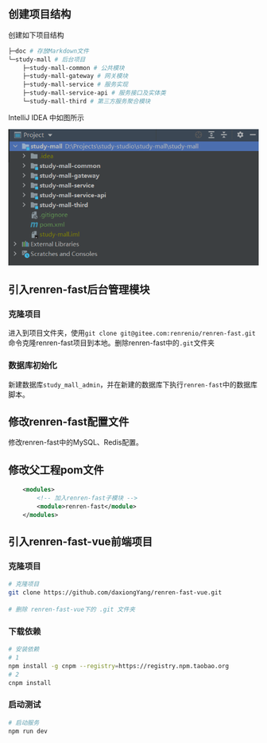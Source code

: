 



## 创建项目结构

创建如下项目结构

```bash
├─doc # 存放Markdown文件
└─study-mall # 后台项目
    ├─study-mall-common # 公共模块
    ├─study-mall-gateway # 网关模块
    ├─study-mall-service # 服务实现
    ├─study-mall-service-api # 服务接口及实体类
    └─study-mall-third # 第三方服务聚合模块
```

IntelliJ IDEA 中如图所示

![image-20210507215310673](8_搭建脚手架工程.assets/image-20210507215310673.png)





## 引入renren-fast后台管理模块

### 克隆项目

进入到项目文件夹，使用`git clone git@gitee.com:renrenio/renren-fast.git`命令克隆renren-fast项目到本地。删除renren-fast中的`.git`文件夹



### 数据库初始化

新建数据库`study_mall_admin`，并在新建的数据库下执行`renren-fast`中的数据库脚本。



## 修改renren-fast配置文件

修改renren-fast中的MySQL、Redis配置。



## 修改父工程pom文件

```xml
    <modules>
        <!-- 加入renren-fast子模块 -->
        <module>renren-fast</module>
    </modules>
```





## 引入renren-fast-vue前端项目



### 克隆项目

```bash
# 克隆项目
git clone https://github.com/daxiongYang/renren-fast-vue.git

# 删除 renren-fast-vue下的 .git 文件夹
```





### 下载依赖

```bash
# 安装依赖
# 1
npm install -g cnpm --registry=https://registry.npm.taobao.org
# 2
cnpm install
```



### 启动测试

```bash
# 启动服务
npm run dev
```





